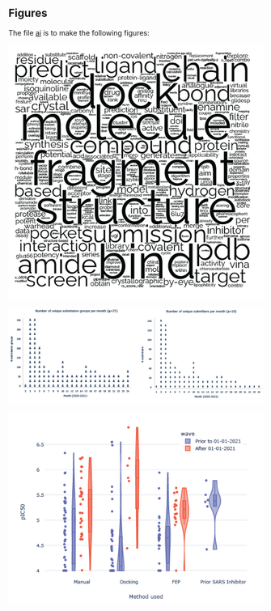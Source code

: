 ## Figures

The file [ai](figures.ai) is to make the following figures:

![figure-01](figure-01.png)

![figure-02](figure-02.png)

![figure-02](figure-03.png)